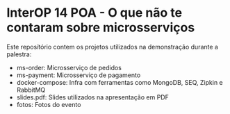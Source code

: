# InterOP 14 POA - O que não te contaram sobre microsserviços

Este reposítório contem os projetos utilizados na demonstração durante a palestra:

- ms-order: Microsserviço de pedidos
- ms-payment: Microsserviço de pagamento
- docker-compose: Infra com ferramentas como MongoDB, SEQ, Zipkin e RabbitMQ
- slides.pdf: Slides utilizados na apresentação em PDF
- fotos: Fotos do evento